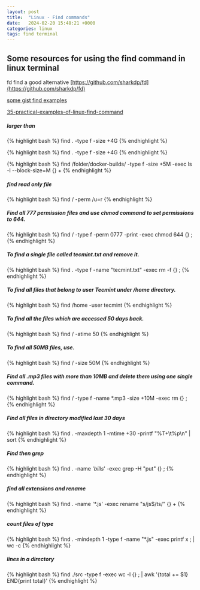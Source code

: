 ```yaml
---
layout: post
title:  "Linux - Find commands"
date:   2024-02-20 15:48:21 +0000
categories: linux
tags: find terminal
---
```

## Some resources for using the find command in linux terminal

fd find a good alternative
[https://github.com/sharkdp/fd](https://github.com/sharkdp/fd)

[some gist find examples](https://gist.github.com/gr1ev0us/3a9b9d9dbdd38f6379288eb2686fc538)

[35-practical-examples-of-linux-find-command](https://www.tecmint.com/35-practical-examples-of-linux-find-command/)

##### larger than
{% highlight bash %}
find . -type f -size +4G
{% endhighlight %}

{% highlight bash %}
find . -type f -size +4G
{% endhighlight %}

{% highlight bash %}
find /folder/docker-builds/ -type f -size +5M  -exec ls -l --block-size=M {} +
{% endhighlight %}

##### find read only file
{% highlight bash %}
find / -perm /u=r
{% endhighlight %}

##### Find all 777 permission files and use chmod command to set permissions to 644.
{% highlight bash %}
find / -type f -perm 0777 -print -exec chmod 644 {} \;
{% endhighlight %}

##### To find a single file called tecmint.txt and remove it.
{% highlight bash %}
find . -type f -name "tecmint.txt" -exec rm -f {} \;
{% endhighlight %}

##### To find all files that belong to user Tecmint under /home directory.
{% highlight bash %}
find /home -user tecmint
{% endhighlight %}

##### To find all the files which are accessed 50 days back.
{% highlight bash %}
find / -atime 50
{% endhighlight %}

##### To find all 50MB files, use.
{% highlight bash %}
find / -size 50M
{% endhighlight %}

##### Find all .mp3 files with more than 10MB and delete them using one single command.
{% highlight bash %}
find / -type f -name *.mp3 -size +10M -exec rm {} \;
{% endhighlight %}

##### Find all files in directory modified last 30 days
{% highlight bash %}
find . -maxdepth 1 -mtime +30 -printf "%T+\t%p\n" | sort
{% endhighlight %}

##### Find then grep
{% highlight bash %}
find . -name '*bills*' -exec grep -H "put" {} \;
{% endhighlight %}

##### find all extensions and rename
{% highlight bash %}
find . -name '*.js' -exec rename "s/js$/ts/" {} +
{% endhighlight %}

##### count files of type
{% highlight bash %}
find . -mindepth 1 -type f -name "*.js" -exec printf x \; | wc -c
{% endhighlight %}

##### lines in a directory
{% highlight bash %}
find ./src -type f -exec wc -l {} \; | awk '{total += $1} END{print total}'
{% endhighlight %}
